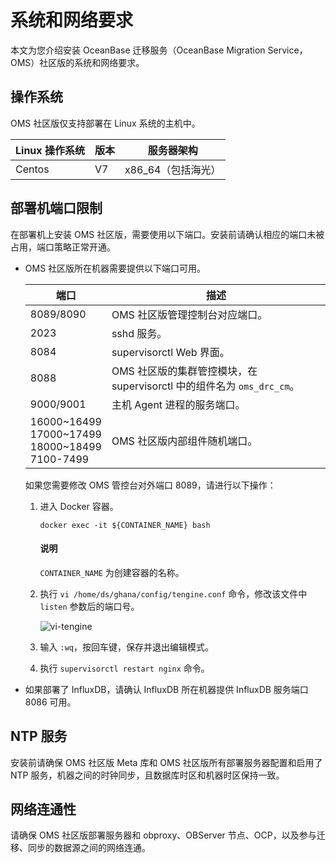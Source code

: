 # 系统和网络要求

本文为您介绍安装 OceanBase 迁移服务（OceanBase Migration Service，OMS）社区版的系统和网络要求。

## 操作系统

OMS 社区版仅支持部署在 Linux 系统的主机中。

| Linux 操作系统 | 版本 | 服务器架构 |
|----------------|------|-----------|
|  Centos       | V7  |  x86_64（包括海光）|

## 部署机端口限制

在部署机上安装 OMS 社区版，需要使用以下端口。安装前请确认相应的端口未被占用，端口策略正常开通。

* OMS 社区版所在机器需要提供以下端口可用。

    |                                                端口                                                 |                        描述                        |
    |---------------------------------------------------------------------------------------------------|--------------------------------------------------|
    | 8089/8090                                                                                         | OMS 社区版管理控制台对应端口。                                   |
    | 2023                                                                                              | sshd 服务。                                         |
    | 8084                                                                                              | supervisorctl Web 界面。                            |
    | 8088                                                                                              | OMS 社区版的集群管控模块，在 supervisorctl 中的组件名为 `oms_drc_cm`。 |
    | 9000/9001                                                                                         | 主机 Agent 进程的服务端口。                                |
    | 16000\~16499 <br>17000\~17499 <br> 18000\~18499  <br>7100-7499 | OMS 社区版内部组件随机端口。                                    |

    如果您需要修改 OMS 管控台对外端口 8089，请进行以下操作：
  
    1. 进入 Docker 容器。

        ```shell
        docker exec -it ${CONTAINER_NAME} bash
        ```

        <main id="notice" type='explain'>
        <h4>说明</h4>
        <p><code>CONTAINER_NAME</code> 为创建容器的名称。</p>
        </main>

    2. 执行 `vi /home/ds/ghana/config/tengine.conf` 命令，修改该文件中 `listen` 参数后的端口号。

        ![vi-tengine](https://obbusiness-private.oss-cn-shanghai.aliyuncs.com/doc/img/oms/oms-enterprise/vi-tengine.png)

    3. 输入 `:wq`，按回车键，保存并退出编辑模式。

    4. 执行 `supervisorctl restart nginx` 命令。

* 如果部署了 InfluxDB，请确认 InfluxDB 所在机器提供 InfluxDB 服务端口 8086 可用。

## NTP 服务

安装前请确保 OMS 社区版 Meta 库和 OMS 社区版所有部署服务器配置和启用了 NTP 服务，机器之间的时钟同步，且数据库时区和机器时区保持一致。

## 网络连通性

请确保 OMS 社区版部署服务器和 obproxy、OBServer 节点、OCP，以及参与迁移、同步的数据源之间的网络连通。
